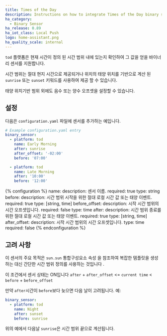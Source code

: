 ```yaml
---
title: Times of the Day
description: Instructions on how to integrate Times of the Day binary sensors within Home Assistant.
ha_category:
  - Binary Sensor
ha_release: 0.89
ha_iot_class: Local Push
logo: home-assistant.png
ha_quality_scale: internal
---
```


`tod` 플랫폼은 현재 시간이 정의 된 시간 범위 내에 있는지 확인하여 그 값을 얻을 바이너리 센서를 지원합니다.

시간 범위는 절대 현지 시간으로 제공되거나 위치의 태양 위치를 기반으로 계산 된 `sunrise` 또는 `sunset` 키워드를 사용하여 제공 할 수 있습니다.

태양 위치기반 범위 외에도 음수 또는 양수 오프셋을 설정할 수 있습니다.

## 설정 

다음은 `configuration.yaml` 파일에 센서를 추가하는 예입니다.

```yaml
# Example configuration.yaml entry
binary_sensor:
  - platform: tod
    name: Early Morning
    after: sunrise
    after_offset: '-02:00'
    before: '07:00'

  - platform: tod
    name: Late Morning
    after: '10:00'
    before: '12:00'
```

{% configuration %}
name:
  description: 센서 이름.
  required: true
  type: string
before:
  description: 시간 범위 시작을 위한 절대 로컬 시간 값 또는 태양 이벤트.
  required: true
  type: [string, time]
before_offset:
  description: 시작 시간 범위의 시간 오프셋입니다.
  required: false
  type: time
after:
  description: 시간 범위 종료를위한 절대 로컬 시간 값 또는 태양 이벤트.
  required: true
  type: [string, time]
after_offset:
  description: 시작 시간 범위의 시간 오프셋입니다.
  type: time
  required: false
{% endconfiguration %}

## 고려 사항 

이 센서의 주요 목적은 `sun.sun` 통합구성요소 속성 을 참조하여 복잡한 템플릿을 생성하는 대신 간단한 시간 범위 정의를 사용하는 것입니다 .

이 조건에서 센서 상태는 ON입니다 `after` + `after_offset` <= `current time` < `before` + `before_offset`

만약 `after`시간이 `before`보다 늦으면 다음 날이 고려됩니다. 예:

```yaml
binary_sensor:
  - platform: tod
    name: Night
    after: sunset
    before: sunrise
```

위의 예에서 다음날 `sunrise`은 시간 범위 끝으로 계산됩니다.